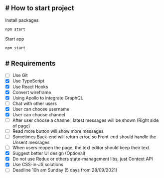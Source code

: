 ## # How to start project

Install packages

```bash
npm start
```

Start app

```bash
npm start
```

## # Requirements
- [ ] Use Git
- [x] Use TypeScript
- [x] Use React Hooks
- [x] Convert wireframe
- [x] Using Apollo to integrate GraphQL
- [ ] Chat with other users
- [x] User can choose username
- [x] User can choose channel
- [ ] After user choose a channel, latest messages will be shown (Right side of page)
- [ ] Read more button will show more messages
- [ ] Sometimes Back-end will return error, so Front-end should handle the Unsent messages
- [ ] When users reopen the page, the text editor should keep their text.
- [x] Suggest better UI design (Optional)
- [x] Do not use Redux or others state-management libs, just Context API
- [x] Use CSS-in-JS solutions
- [ ] Deadline 10h am Sunday (5 days from 28/09/2021)
